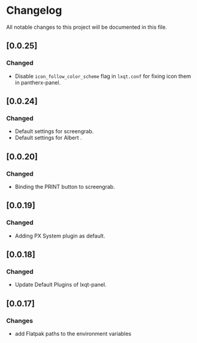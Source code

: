 # Changelog

All notable changes to this project will be documented in this file.

## [0.0.25]
### Changed

- Disable `icon_follow_color_scheme` flag in `lxqt.conf` for fixing icon them in pantherx-panel.


## [0.0.24]
### Changed

- Default settings for screengrab.
- Default settings for Albert .

## [0.0.20]
### Changed

- Binding the PRINT button to screengrab.


## [0.0.19]
### Changed

-  Adding PX System plugin as default.


## [0.0.18]
### Changed

-  Update Default Plugins of lxqt-panel.


## [0.0.17]

### Changes

- add Flatpak paths to the environment variables

